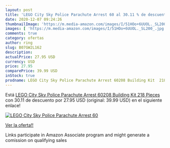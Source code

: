 ```yaml
---
layout: post
title: 'LEGO City Sky Police Parachute Arrest 60 al 30.11 % de descuento'
date: 2020-12-07 09:24:26
thumbnailImage: 'https://m.media-amazon.com/images/I/51HOo+6UUOL._SL200_.jpg'
images: [ 'https://m.media-amazon.com/images/I/51HOo+6UUOL._SL200_.jpg' ]
comments: true
category: ofertas
author: ring
slug: B07GW2L162
description:
actualPrice: 27.95 USD
currency: USD
price: 27.95
comparePrice: 39.99 USD
inStock: true
prodname: LEGO City Sky Police Parachute Arrest 60208 Building Kit  218 Pieces 
---
```


Está [LEGO City Sky Police Parachute Arrest 60208 Building Kit  218 Pieces ](https://www.amazon.com/dp/B07GW2L162/?tag=tolees-20) con 30.11 de descuento por 27.95 USD (original: 39.99 USD) en el siguiente enlace!

[![LEGO City Sky Police Parachute Arrest 60](https://m.media-amazon.com/images/I/51HOo+6UUOL._SL200_.jpg)](https://www.amazon.com/dp/B07GW2L162/?tag=tolees-20)

[Ver la oferta!!](https://www.amazon.com/dp/B07GW2L162/?tag=tolees-20)

Links participate in Amazon Associate program and might generate a comission on qualifying sales


